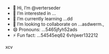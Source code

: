 - 👋 Hi, I’m @verterseder
- 👀 I’m interested in ...
- 🌱 I’m currently learning ...dd
- 💞️ I’m looking to collaborate on ...asdwerm.,
- 😄 Pronouns: ...5465jfyh52ads
- ⚡ Fun fact: ...54545eq62
6vhjwer132212
<!---vbmsdft5
verterseder/verterseder is a ✨ special566 ✨ rep12ository because its `README.md` (this file) appears on your GitHub profile.
You can click the Preview link to take a look at your changes.5151456
--->
xcv
